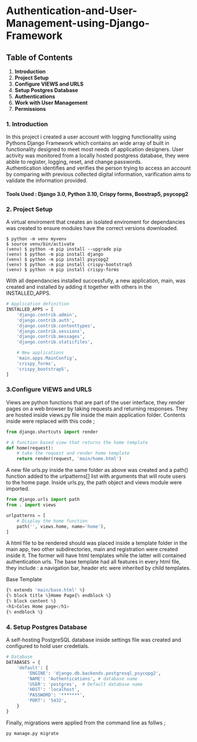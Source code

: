 # **Authentication-and-User-Management-using-Django-Framework**
 

## **Table of Contents**
1. **Introduction**
2. **Project Setup**
3. **Configure VIEWS and URLS**
4. **Setup Postgres Database**
5. **Authentications**
6. **Work with User Management**
7. **Permissions**

### 1. Introduction
In this project i created a user account with logging functionality using Pythons Django Framework which contains an wide array of built in functionality designed to meet most needs of application designers. User activity was monitored from a locally hosted postgress database, they were abble to register, logging, reset, and change passwords.  
Authentication identifies and verifies the person trying to access an account by comparing with previous collected digital information, varification aims to validate the information provided.  

#### Tools Used : Django 3.0, Python 3.10, Crispy forms, Boostrap5, psycopg2

### 2. Project Setup
A virtual enviroment that creates an isolated enviroment for dependancies was created to ensure modules have the correct versions downloaded. 
```console
$ python -m venv myvenv
$ source venv/bin/activate
(venv) $ python -m pip install --upgrade pip
(venv) $ python -m pip install django
(venv) $ python -m pip install psycopg2
(venv) $ python -m pip install crispy-bootstrap5
(venv) $ python -m pip install crispy-forms
```

With all dependancies installed successfully, a new application, main, was created and installed by adding it together with others in the INSTALLED_APPS. 
```Python
# Application definition
INSTALLED_APPS = [
    'django.contrib.admin',
    'django.contrib.auth',
    'django.contrib.contenttypes',
    'django.contrib.sessions',
    'django.contrib.messages',
    'django.contrib.staticfiles',

    # New applications
    'main.apps.MainConfig',     
    'crispy_forms',
    'crispy_bootstrap5',
]
```

### 3.Configure VIEWS and URLS
Views are python functions that are part of the user interface, they render pages on a web browser by taking requests and returning responses. They are hosted inside views.py file inside the main application folder. Contents inside were replaced with this code ;

```Python
from django.shortcuts import render

# A function based view that returns the home template
def home(request):
    # take the request and render home template 
    return render(request, 'main/home.html')
```
A new file urls.py inside the same folder as above was created and a path() function added to the urlpatterns[] list with arguments that will route users to the home page.
Inside urls.py, the path object and views module were imported. 
```Python
from django.urls import path
from . import views

urlpatterns = [
    # Display the home function 
    path('', views.home, name='home'),
]
```
A html file to be rendered should was placed inside a template folder in the main app, two other subdirectories, main and registration were created inside it. The former will have html templates while the latter will contained authentication urls. 
The base template had all features in every html file, they include : a navigation bar, header etc were inherited by child templates. 

Base Template 
```Python
{% extends 'main/base.html' %}
{% block title %}Home Page{% endblock %} 
{% block content %}
<h1>Coles Home page</h1>
{% endblock %}
```

### 4. Setup Postgres Database
A self-hosting PostgreSQL database inside settings file was created and configured to hold user credetials. 
```Python
# Database
DATABASES = {
    'default': {
        'ENGINE': 'django.db.backends.postgresql_psycopg2',
        'NAME': 'Authentications', # database name 
        'USER': 'postgres',  # Default database name
        'HOST': 'localhost',  
        'PASSWORD': '*******',  
        'PORT': '5432',  
    }
}
```
Finally, migrations were applied from the command line as follws ;
```console
py manage.py migrate
```